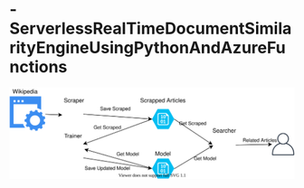 # -ServerlessRealTimeDocumentSimilarityEngineUsingPythonAndAzureFunctions

![Data Flow](./azure_data_flow.svg)